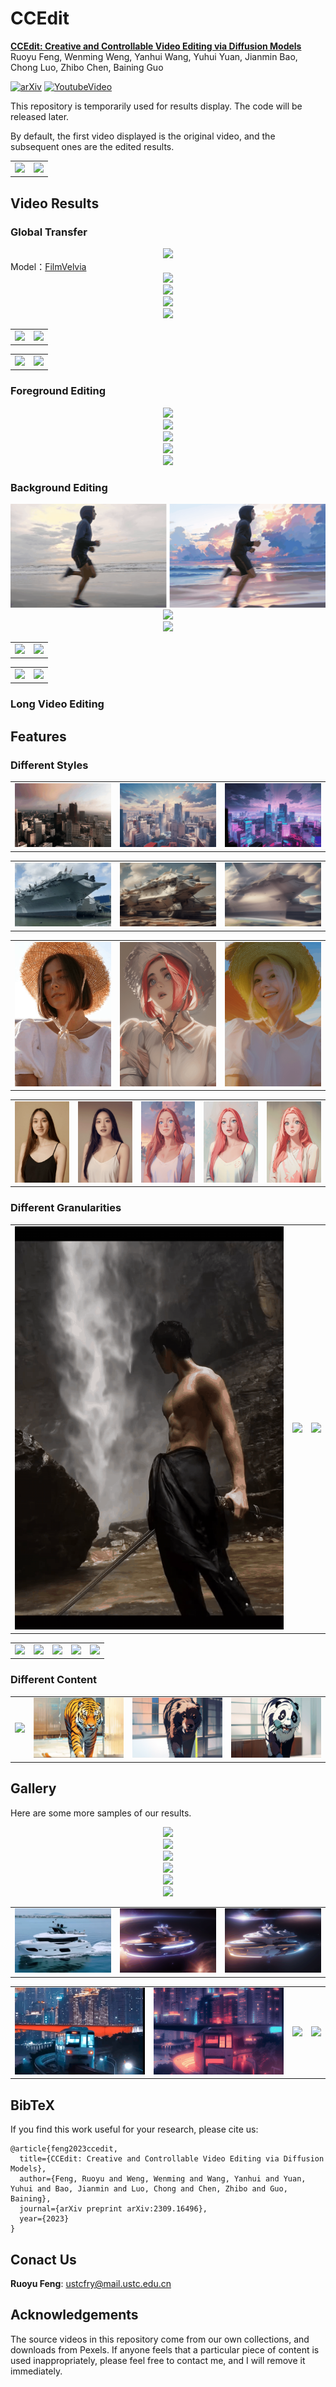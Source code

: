 # CCEdit
**[CCEdit: Creative and Controllable Video Editing via Diffusion Models](https://arxiv.org/pdf/2309.16496.pdf)**
</br>
Ruoyu Feng,
Wenming Weng,
Yanhui Wang,
Yuhui Yuan,
Jianmin Bao,
Chong Luo,
Zhibo Chen,
Baining Guo

[![arXiv](https://img.shields.io/badge/arXiv-2309.16496-b31b1b.svg)](https://arxiv.org/abs/2309.16496)
[![YoutubeVideo](https://img.shields.io/badge/YoutubeVideo-CCEdit-blue)](https://www.youtube.com/watch?v=UQw4jq-igN4)

This repository is temporarily used for results display. The code will be released later.

By default, the first video displayed is the original video, and the subsequent ones are the edited results.

<table class="center">
    <tr>
    <td><img src="assets/VideoResults/Interpolation/makeup.gif"></td>
    <td><img src="assets/VideoResults/Interpolation/makeup1-magicReal.gif"></td>
    </tr>
</table>

## Video Results

### Global Transfer
<div align="center">
    <img src="assets/Gallery/Human/smile-revAnimatedlineart-cat.gif">
    </video>
</div>
Model：<a href="https://civitai.com/models/33208/filmgirl-film-grain-lora-and-loha">FilmVelvia</a>


<div align="center">
    <img src="assets/VideoResults/GlobalTransfer/City3-cyberpunk.gif">
    </video>
</div>
<div align="center">
    <img src="assets/VideoResults/GlobalTransfer/dubinrunning-mechaAnimal.gif">
    </video>
</div>
<div align="center">
    <img src="assets/Gallery/Animal/revAnimated_kMechaAnimal.gif">
    </video>
</div>
<div align="center">
    <img src="assets/VideoResults/GlobalTransfer/motorcycle-paladin.gif">
    </video>
</div>
<table class="center">
    <tr>
    <td><img src="assets/VideoResults/GlobalTransfer/suitguy-mecha.gif"></td>
    <td><img src="assets/VideoResults/GlobalTransfer/hoodguy-magicianblueeye.gif"></td>
    </tr>
</table>
<table class="center">
    <tr>
    <td><img src="assets/VideoResults/GlobalTransfer/1-magicreal2.gif"></td>
    <td><img src="assets/VideoResults/GlobalTransfer/Hat-counterfeitsoftedge2.gif"></td>
    </tr>
</table>




### Foreground Editing
<div align="center">
    <img src="assets/VideoResults/Foreground/corgi-fat.gif">
    </video>
</div>
<div align="center">
    <img src="assets/VideoResults/Foreground/weilai1-mecha.gif">
    </video>
</div>
<div align="center">
    <img src="assets/VideoResults/Foreground/tiger-anime.gif">
    </video>
</div>
<div align="center">
    <img src="assets/VideoResults/Foreground/womanhair-anime.gif">
    </video>
</div>
<div align="center">
    <img src="assets/VideoResults/Foreground/bomei_anime.gif">
    </video>
</div>


### Background Editing
<div align="center">
    <img src="assets/VideoResults/Background/runningguykuanping-sunset.gif">
    </video>
</div>
<div align="center">
    <img src="assets/VideoResults/Background/tshirtman-MilkyWay.gif">
    </video>
</div>
<div align="center">
    <img src="assets/VideoResults/Background/yoga2-snow.gif">
    </video>
</div>
<!-- <div align="center">
    <img src="assets/VideoResults/Background/womanback-sunsetanime.gif">
    </video>
</div>
<div align="center">
    <img src="assets/VideoResults/Background/womandrink-sping.gif">
    </video>
</div> -->
<table class="center">
    <tr>
    <td><img src="assets/VideoResults/Background/womanback-sunsetanime.gif"></td>
    <td><img src="assets/VideoResults/Background/womandrink-sping.gif"></td>
    </tr>
</table>
<table class="center">
    <tr>
    <td><img src="assets/Gallery/Human/suitguyback_technique.gif"></td>
    <td><img src="assets/Gallery/Human/guyhorse_magicword.gif"></td>
    </tr>
</table>


### Long Video Editing
<!-- <table class="center">
    <video width="320" height="240" controls>
        <source src="assets/VideoResults/LongVideo/Joker-1.mp4" type="video/mp4">
    </video>
    <video width="320" height="240" controls>
        <source src="assets/VideoResults/LongVideo/joker_toonyou.mp4" type="video/mp4">
    </video>
</table> -->



## Features

### Different Styles
<table class="center">
    <tr>
    <td><img src="assets/Gallery/Landscape/City3.gif"></td>
    <td><img src="assets/Gallery/Landscape/City3-anime.gif"></td>
    <td><img src="assets/Gallery/Landscape/City3-cyberpunk.gif"></td>
    </tr>
</table>

<table class="center">
    <tr>
    <td><img src="assets/Gallery/Objects/aircraftcarrier.gif"></td>
    <td><img src="assets/Gallery/Objects/aircraftcarrier-lego.gif"></td>
    <td><img src="assets/Gallery/Objects/aircraftcarrier-spaceship.gif"></td>
    </tr>
</table>

<table class="center">
    <tr>
    <td><img src="assets/Gallery/Human/HatLonger.gif"></td>
    <td><img src="assets/Gallery/Human/Hat-aniflatmixdepth.gif"></td>
    <td><img src="assets/Gallery/Human/Hat_majicmixRealisticbetterV2V25.gif"></td>
    </tr>
</table>

<table class="center">
    <tr>
    <td><img src="assets/Gallery/Human/1.gif"></td>
    <td><img src="assets/Gallery/Human/1-magicreal2.gif"></td>
    <td><img src="assets/Gallery/Human/1-lineart.gif"></td>
    <td><img src="assets/Gallery/Human/1-toonyousoftedge.gif"></td>
    <td><img src="assets/Gallery/Human/1-toonyoudepth.gif"></td>
    </tr>
</table>



### Different Granularities
<table class="center">
    <tr>
    <td><img src="assets/Gallery/Human/manwaterfall2.gif"></td>
    <td><img src="assets/Gallery/Human/manwaterfall2-lineart.gif"></td>
    <td><img src="assets/Gallery/Human/manwaterfall2-softedge.gif"></td>
    </tr>
</table>

<table class="center">
    <tr>
    <td><img src="assets/Gallery/Human/manwaterfall1.gif"></td>
    <td><img src="assets/Gallery/Human/manwaterfall1-lineart.gif"></td>
    <td><img src="assets/Gallery/Human/manwaterfall1-softedge.gif"></td>
    <td><img src="assets/Gallery/Human/manwaterfall1-inklineart.gif"></td>
    <td><img src="assets/Gallery/Human/manwaterfall1-inkdepthpose4.gif"></td>
    </tr>
</table>

### Different Content

<table class="center">
    <tr>
    <td><img src="assets/Gallery/Animal/tiger.gif"></td>
    <td><img src="assets/Gallery/Animal/tiger-tiger.gif"></td>
    <td><img src="assets/Gallery/Animal/tiger-bear.gif"></td>
    <td><img src="assets/Gallery/Animal/tiger-panda2.gif"></td>
    </tr>
</table>

## Gallery
Here are some more samples of our results. 

<div align="center">
    <img src="assets/Gallery/Human/flower_revAnimated.gif">
    </video>
</div>

<div align="center">
    <img src="assets/Gallery/Human/Yoga-animestyle.gif">
    </video>
</div>

<div align="center">
    <img src="assets/Gallery/Landscape/ChongqingNight1-cyberpunk2.gif">
    </video>
</div>

<div align="center">
    <img src="assets/Gallery/Landscape/city-anime.gif">
    </video>
</div>

<div align="center">
    <img src="assets/Gallery/Objects/aircraftcarrier2-spaceship.gif">
    </video>
</div>

<div align="center">
    <img src="assets/Gallery/Objects/yacht7-spaceship2.gif">
    </video>
</div>

<table class="center">
    <tr>
    <td><img src="assets/Gallery/Objects/yacht3.gif"></td>
    <!-- <td><img src="assets/Gallery/Objects/yacht3-spaceship.gif"></td> -->
    <!-- <td><img src="assets/Gallery/Objects/yacht3-spaceship2.gif"></td> -->
    <td><img src="assets/Gallery/Objects/yacht3-spaceship3.gif"></td>
    <td><img src="assets/Gallery/Objects/yacht3-spaceship4.gif"></td>
    </tr>
</table>

<table class="center">
    <tr>
    <td><img src="assets/Gallery/Landscape/QingguiNight.gif"></td>
    <td><img src="assets/Gallery/Landscape/QingguiNight-anime2.gif"></td>
    <td><img src="assets/Gallery/Landscape/QingguiNight-anime3.gif"></td>
    <!-- <td><img src="assets/Gallery/Landscape/QingguiNight-anime4.gif"></td> -->
    <td><img src="assets/Gallery/Landscape/QingguiNight-animeflat.gif"></td>
    </tr>
</table>



## BibTeX
If you find this work useful for your research, please cite us:

```
@article{feng2023ccedit,
  title={CCEdit: Creative and Controllable Video Editing via Diffusion Models},
  author={Feng, Ruoyu and Weng, Wenming and Wang, Yanhui and Yuan, Yuhui and Bao, Jianmin and Luo, Chong and Chen, Zhibo and Guo, Baining},
  journal={arXiv preprint arXiv:2309.16496},
  year={2023}
}
```

## Conact Us
**Ruoyu Feng**: [ustcfry@mail.ustc.edu.cn](ustcfry@mail.ustc.edu.cn)  


## Acknowledgements
The source videos in this repository come from our own collections, and downloads from Pexels. If anyone feels that a particular piece of content is used inappropriately, please feel free to contact me, and I will remove it immediately.
